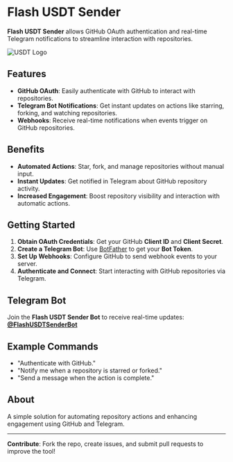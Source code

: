 # Flash USDT Sender

**Flash USDT Sender** allows GitHub OAuth authentication and real-time Telegram notifications to streamline interaction with repositories.

![USDT Logo](https://cryptologos.cc/logos/tether-usdt-logo.png)

## Features
- **GitHub OAuth**: Easily authenticate with GitHub to interact with repositories.
- **Telegram Bot Notifications**: Get instant updates on actions like starring, forking, and watching repositories.
- **Webhooks**: Receive real-time notifications when events trigger on GitHub repositories.

## Benefits
- **Automated Actions**: Star, fork, and manage repositories without manual input.
- **Instant Updates**: Get notified in Telegram about GitHub repository activity.
- **Increased Engagement**: Boost repository visibility and interaction with automatic actions.

## Getting Started

1. **Obtain OAuth Credentials**: Get your GitHub **Client ID** and **Client Secret**.
2. **Create a Telegram Bot**: Use [BotFather](https://core.telegram.org/bots#botfather) to get your **Bot Token**.
3. **Set Up Webhooks**: Configure GitHub to send webhook events to your server.
4. **Authenticate and Connect**: Start interacting with GitHub repositories via Telegram.

## Telegram Bot

Join the **Flash USDT Sender Bot** to receive real-time updates:  
[**@FlashUSDTSenderBot**](https://t.me/FlashUSDTSenderBot)

## Example Commands

- "Authenticate with GitHub."
- "Notify me when a repository is starred or forked."
- "Send a message when the action is complete."

## About

A simple solution for automating repository actions and enhancing engagement using GitHub and Telegram.

---

**Contribute**: Fork the repo, create issues, and submit pull requests to improve the tool!
